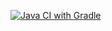 [![Java CI with Gradle](https://github.com/Milllky/Pattern2/actions/workflows/gradle.yml/badge.svg)](https://github.com/Milllky/Pattern2/actions/workflows/gradle.yml)